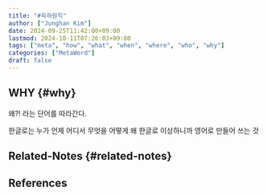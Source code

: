 ```yaml
---
title: "#육하원칙"
author: ["Junghan Kim"]
date: 2024-09-25T11:42:00+09:00
lastmod: 2024-10-11T07:26:03+09:00
tags: ["meta", "how", "what", "when", "where", "who", "why"]
categories: ["MetaWord"]
draft: false
---
```


<!--more-->


## WHY {#why}

왜?! 라는 단어를 따라간다.

한글로는 누가 언제 어디서 무엇을 어떻게 왜 한글로 이상하니까 영어로 만들어 쓰는 것


## Related-Notes {#related-notes}

## References

<style>.csl-entry{text-indent: -1.5em; margin-left: 1.5em;}</style><div class="csl-bib-body">
</div>

